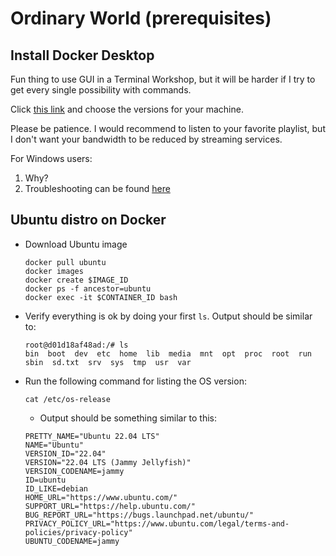# Ordinary World (prerequisites)

## Install Docker Desktop
Fun thing to use GUI in a Terminal Workshop, but it will be harder if I try to get every single possibility with commands.

Click [this link](https://www.docker.com/products/docker-desktop/) and choose the versions for your machine.

Please be patience. 
I would recommend to listen to your favorite playlist, but I don't want your bandwidth to be reduced by streaming services.

For Windows users:
1. Why?
2. Troubleshooting can be found [here](https://docs.docker.com/desktop/windows/troubleshoot/#virtualization)


## Ubuntu distro on Docker

- Download Ubuntu image 

  ```
  docker pull ubuntu
  docker images
  docker create $IMAGE_ID
  docker ps -f ancestor=ubuntu
  docker exec -it $CONTAINER_ID bash
  ```
- Verify everything is ok by doing your first `ls`. Output should be similar to:
    ```
    root@d01d18af48ad:/# ls
    bin  boot  dev  etc  home  lib  media  mnt  opt  proc  root  run  sbin  sd.txt  srv  sys  tmp  usr  var
    ```

- Run the following command for listing the OS version:
  ```
  cat /etc/os-release
  ```
  - Output should be something similar to this:
  ```
  PRETTY_NAME="Ubuntu 22.04 LTS"
  NAME="Ubuntu"
  VERSION_ID="22.04"
  VERSION="22.04 LTS (Jammy Jellyfish)"
  VERSION_CODENAME=jammy
  ID=ubuntu
  ID_LIKE=debian
  HOME_URL="https://www.ubuntu.com/"
  SUPPORT_URL="https://help.ubuntu.com/"
  BUG_REPORT_URL="https://bugs.launchpad.net/ubuntu/"
  PRIVACY_POLICY_URL="https://www.ubuntu.com/legal/terms-and-policies/privacy-policy"
  UBUNTU_CODENAME=jammy
  ```